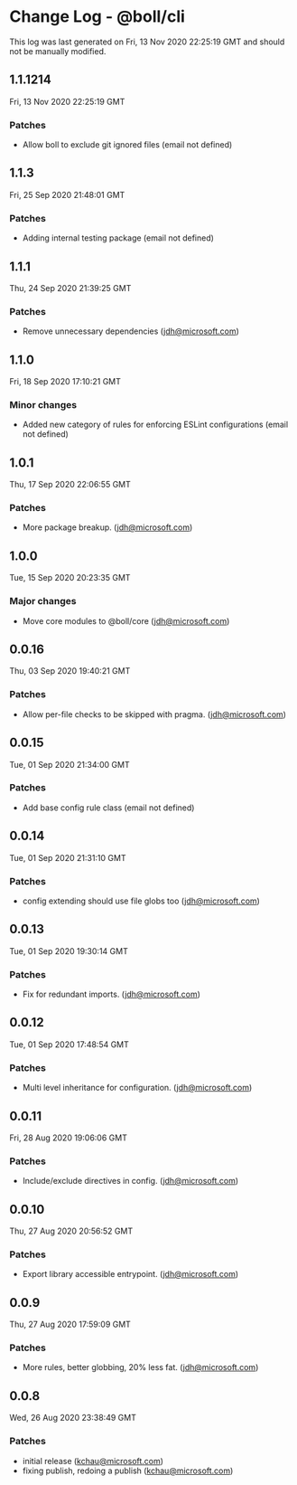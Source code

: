 # Change Log - @boll/cli

This log was last generated on Fri, 13 Nov 2020 22:25:19 GMT and should not be manually modified.

<!-- Start content -->

## 1.1.1214

Fri, 13 Nov 2020 22:25:19 GMT

### Patches

- Allow boll to exclude git ignored files (email not defined)

## 1.1.3

Fri, 25 Sep 2020 21:48:01 GMT

### Patches

- Adding internal testing package (email not defined)

## 1.1.1

Thu, 24 Sep 2020 21:39:25 GMT

### Patches

- Remove unnecessary dependencies (jdh@microsoft.com)

## 1.1.0

Fri, 18 Sep 2020 17:10:21 GMT

### Minor changes

- Added new category of rules for enforcing ESLint configurations (email not defined)

## 1.0.1

Thu, 17 Sep 2020 22:06:55 GMT

### Patches

- More package breakup. (jdh@microsoft.com)

## 1.0.0

Tue, 15 Sep 2020 20:23:35 GMT

### Major changes

- Move core modules to @boll/core (jdh@microsoft.com)

## 0.0.16

Thu, 03 Sep 2020 19:40:21 GMT

### Patches

- Allow per-file checks to be skipped with pragma. (jdh@microsoft.com)

## 0.0.15

Tue, 01 Sep 2020 21:34:00 GMT

### Patches

- Add base config rule class (email not defined)

## 0.0.14

Tue, 01 Sep 2020 21:31:10 GMT

### Patches

- config extending should use file globs too (jdh@microsoft.com)

## 0.0.13

Tue, 01 Sep 2020 19:30:14 GMT

### Patches

- Fix for redundant imports. (jdh@microsoft.com)

## 0.0.12

Tue, 01 Sep 2020 17:48:54 GMT

### Patches

- Multi level inheritance for configuration. (jdh@microsoft.com)

## 0.0.11

Fri, 28 Aug 2020 19:06:06 GMT

### Patches

- Include/exclude directives in config. (jdh@microsoft.com)

## 0.0.10

Thu, 27 Aug 2020 20:56:52 GMT

### Patches

- Export library accessible entrypoint. (jdh@microsoft.com)

## 0.0.9

Thu, 27 Aug 2020 17:59:09 GMT

### Patches

- More rules, better globbing, 20% less fat. (jdh@microsoft.com)

## 0.0.8

Wed, 26 Aug 2020 23:38:49 GMT

### Patches

- initial release (kchau@microsoft.com)
- fixing publish, redoing a publish (kchau@microsoft.com)
